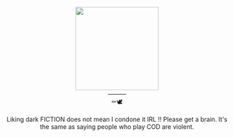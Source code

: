 <div align="center"> <br />
  <img src="https://cdn.discordapp.com/attachments/1155423683226108025/1244022839695376495/ca6da52e628d480cc03b848ab9e952fb.jpg?ex=66539a0d&is=6652488d&hm=21daaf489a8ac17f96a2aa79fb9be957a2a14545d9d01fc8649b7456cecd468b&" "width="190" height="190"> <br />
——— <br />
  ⚰️🕊️ <br />
  <br />
  Liking dark FICTION does not mean I condone it IRL !! Please get a brain. It's the same as saying people who play COD are violent. <br />
</div>
